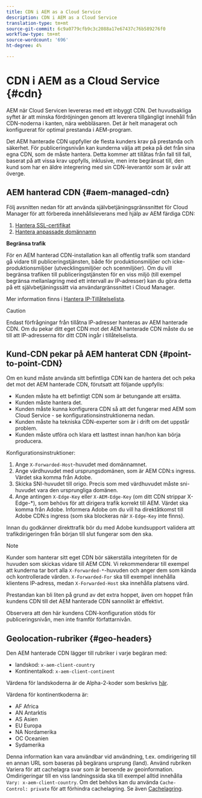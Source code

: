 ```yaml
---
title: CDN i AEM as a Cloud Service
description: CDN i AEM as a Cloud Service
translation-type: tm+mt
source-git-commit: 6c9a0779cfb9c3c2088a17e67437c76b589276f0
workflow-type: tm+mt
source-wordcount: '696'
ht-degree: 4%

---
```



# CDN i AEM as a Cloud Service {#cdn}

AEM när Cloud Servicen levereras med ett inbyggt CDN. Det huvudsakliga syftet är att minska fördröjningen genom att leverera tillgängligt innehåll från CDN-noderna i kanten, nära webbläsaren. Det är helt managerat och konfigurerat för optimal prestanda i AEM-program.

Det AEM hanterade CDN uppfyller de flesta kunders krav på prestanda och säkerhet. För publiceringsnivån kan kunderna välja att peka på det från sina egna CDN, som de måste hantera. Detta kommer att tillåtas från fall till fall, baserat på att vissa krav uppfylls, inklusive, men inte begränsat till, den kund som har en äldre integrering med sin CDN-leverantör som är svår att överge.

## AEM hanterad CDN {#aem-managed-cdn}

Följ avsnitten nedan för att använda självbetjäningsgränssnittet för Cloud Manager för att förbereda innehållsleverans med hjälp av AEM färdiga CDN:

1. [Hantera SSL-certifikat](/help/implementing/cloud-manager/managing-ssl-certifications/introduction.md)
1. [Hantera anpassade domännamn](/help/implementing/cloud-manager/custom-domain-names/introduction.md)

**Begränsa trafik**

För en AEM hanterad CDN-installation kan all offentlig trafik som standard gå vidare till publiceringstjänsten, både för produktionsmiljöer och icke-produktionsmiljöer (utvecklingsmiljöer och scenmiljöer). Om du vill begränsa trafiken till publiceringstjänsten för en viss miljö (till exempel begränsa mellanlagring med ett intervall av IP-adresser) kan du göra detta på ett självbetjäningssätt via användargränssnittet i Cloud Manager.

Mer information finns i [Hantera IP-Tillåtelselista](/help/implementing/cloud-manager/ip-allow-lists/introduction.md).

>[!CAUTION]
>
>Endast förfrågningar från tillåtna IP-adresser hanteras av AEM hanterade CDN. Om du pekar ditt eget CDN mot det AEM hanterade CDN måste du se till att IP-adresserna för ditt CDN ingår i tillåtelselista.

## Kund-CDN pekar på AEM hanterat CDN {#point-to-point-CDN}

Om en kund måste använda sitt befintliga CDN kan de hantera det och peka det mot det AEM hanterade CDN, förutsatt att följande uppfylls:

* Kunden måste ha ett befintligt CDN som är betungande att ersätta.
* Kunden måste hantera det.
* Kunden måste kunna konfigurera CDN så att det fungerar med AEM som Cloud Service - se konfigurationsinstruktionerna nedan.
* Kunden måste ha tekniska CDN-experter som är i drift om det uppstår problem.
* Kunden måste utföra och klara ett lasttest innan han/hon kan börja producera.

Konfigurationsinstruktioner:

1. Ange `X-Forwarded-Host`-huvudet med domännamnet.
1. Ange värdhuvudet med ursprungsdomänen, som är AEM CDN:s ingress. Värdet ska komma från Adobe.
1. Skicka SNI-huvudet till origo. Precis som med värdhuvudet måste sni-huvudet vara den ursprungliga domänen.
1. Ange antingen `X-Edge-Key` eller `X-AEM-Edge-Key` (om ditt CDN strippar X-Edge-*), som behövs för att dirigera trafik korrekt till AEM. Värdet ska komma från Adobe. Informera Adobe om du vill ha direktåtkomst till Adobe CDN:s ingress (som ska blockeras när `X-Edge-Key` inte finns).

Innan du godkänner direkttrafik bör du med Adobe kundsupport validera att trafikdirigeringen från början till slut fungerar som den ska.

>[!NOTE]
>
>Kunder som hanterar sitt eget CDN bör säkerställa integriteten för de huvuden som skickas vidare till AEM CDN. Vi rekommenderar till exempel att kunderna tar bort alla `X-Forwarded-*`-huvuden och anger dem som kända och kontrollerade värden. `X-Forwarded-For` ska till exempel innehålla klientens IP-adress, medan `X-Forwarded-Host` ska innehålla platsens värd.

Prestandan kan bli liten på grund av det extra hoppet, även om hoppet från kundens CDN till det AEM hanterade CDN sannolikt är effektivt.

Observera att den här kundens CDN-konfiguration stöds för publiceringsnivån, men inte framför författarnivån.

## Geolocation-rubriker {#geo-headers}

Den AEM hanterade CDN lägger till rubriker i varje begäran med:

* landskod: `x-aem-client-country`
* Kontinentalkod: `x-aem-client-continent`

Värdena för landskoderna är de Alpha-2-koder som beskrivs [här](https://en.wikipedia.org/wiki/ISO_3166-1).

Värdena för kontinentkoderna är:

* AF Africa
* AN Antarktis
* AS Asien
* EU Europa
* NA Nordamerika
* OC Oceanien
* Sydamerika

Denna information kan vara användbar vid användning, t.ex. omdirigering till en annan URL som baseras på begärans ursprung (land). Använd rubriken Variera för att cachelagra svar som är beroende av geoinformation. Omdirigeringar till en viss landningssida ska till exempel alltid innehålla `Vary: x-aem-client-country`. Om det behövs kan du använda `Cache-Control: private` för att förhindra cachelagring. Se även [Cachelagring](/help/implementing/dispatcher/caching.md#html-text).

